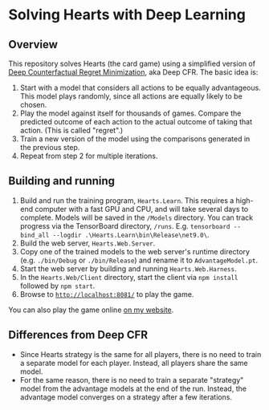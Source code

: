 # Solving Hearts with Deep Learning

## Overview

This repository solves Hearts (the card game) using a simplified version of [Deep Counterfactual Regret Minimization](https://arxiv.org/abs/1811.00164), aka Deep CFR. The basic idea is:

1. Start with a model that considers all actions to be equally advantageous. This model plays randomly, since all actions are equally likely to be chosen.
2. Play the model against itself for thousands of games. Compare the predicted outcome of each action to the actual outcome of taking that action. (This is called "regret".)
3. Train a new version of the model using the comparisons generated in the previous step.
4. Repeat from step 2 for multiple iterations.

## Building and running

1. Build and run the training program, `Hearts.Learn`. This requires a high-end computer with a fast GPU and CPU, and will take several days to complete. Models will be saved in the `/Models` directory. You can track progress via the TensorBoard directory, `/runs`. E.g. `tensorboard --bind_all --logdir .\Hearts.Learn\bin\Release\net9.0\`.
2. Build the web server, `Hearts.Web.Server`.
3. Copy one of the trained models to the web server's runtime directory (e.g. `./bin/Debug` or `./bin/Release`) and rename it to `AdvantageModel.pt`.
4. Start the web server by building and running `Hearts.Web.Harness`.
5. In the `Hearts.Web/Client` directory, start the client via `npm install` followed by `npm start`.
6. Browse to [`http://localhost:8081/`](http://localhost:8081/) to play the game.

You can also play the game online [on my website](https://www.bernsrite.com/Hearts/).

## Differences from Deep CFR

* Since Hearts strategy is the same for all players, there is no need to train a separate model for each player. Instead, all players share the same model.
* For the same reason, there is no need to train a separate "strategy" model from the advantage models at the end of the run. Instead, the advantage model converges on a strategy after a few iterations.
